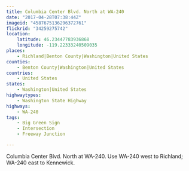 ```yaml
---
title: Columbia Center Blvd. North at WA-240
date: "2017-04-28T07:38:44Z"
imageid: "4587675136296372761"
flickrid: "34259275742"
location:
    latitude: 46.23447783936868
    longitude: -119.22333240509035
places:
    - Richland|Benton County|Washington|United States
counties:
    - Benton County|Washington|United States
countries:
    - United States
states:
    - Washington|United States
highwaytypes:
    - Washington State Highway
highways:
    - WA-240
tags:
    - Big Green Sign
    - Intersection
    - Freeway Junction

---
```

Columbia Center Blvd. North at WA-240.  Use WA-240 west to Richland; WA-240 east to Kennewick.